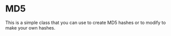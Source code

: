 # MD5
This is a simple class that you can use to create MD5 hashes or to modify to make your own hashes.
